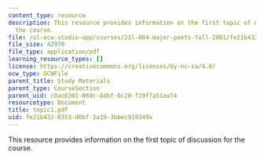 ```yaml
---
content_type: resource
description: This resource provides information on the first topic of discussion for
  the course.
file: /ol-ocw-studio-app/courses/21l-004-major-poets-fall-2001/fe21b4320353d0bf2a193bbec919349a_topic1.pdf
file_size: 42970
file_type: application/pdf
learning_resource_types: []
license: https://creativecommons.org/licenses/by-nc-sa/4.0/
ocw_type: OCWFile
parent_title: Study Materials
parent_type: CourseSection
parent_uid: c0ac6301-069c-8dbf-6c20-f19f7a51aa74
resourcetype: Document
title: topic1.pdf
uid: fe21b432-0353-d0bf-2a19-3bbec919349a
---
```

This resource provides information on the first topic of discussion for the course.